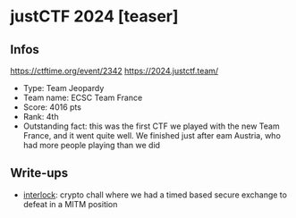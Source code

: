 # justCTF 2024 [teaser]

## Infos

https://ctftime.org/event/2342
https://2024.justctf.team/

- Type: Team Jeopardy
- Team name: ECSC Team France
- Score: 4016 pts
- Rank: 4th
- Outstanding fact: this was the first CTF we played with the new Team France, and it went quite well. We finished just after eam Austria, who had more people playing than we did

## Write-ups

- [interlock](./interlock/): crypto chall where we had a timed based secure exchange to defeat in a MITM position
